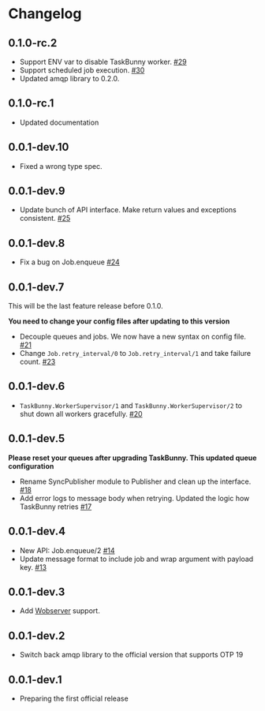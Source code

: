 # Changelog

## 0.1.0-rc.2

* Support ENV var to disable TaskBunny worker. [#29](https://github.com/shinyscorpion/task_bunny/pull/29)
* Support scheduled job execution. [#30](https://github.com/shinyscorpion/task_bunny/pull/30)
* Updated amqp library to 0.2.0.

## 0.1.0-rc.1

* Updated documentation

## 0.0.1-dev.10

* Fixed a wrong type spec.

## 0.0.1-dev.9

* Update bunch of API interface. Make return values and exceptions consistent. [#25](https://github.com/shinyscorpion/task_bunny/pull/25)

## 0.0.1-dev.8

* Fix a bug on Job.enqueue [#24](https://github.com/shinyscorpion/task_bunny/pull/24)

## 0.0.1-dev.7

This will be the last feature release before 0.1.0.

**You need to change your config files after updating to this version**

* Decouple queues and jobs. We now have a new syntax on config file. [#21](https://github.com/shinyscorpion/task_bunny/pull/21)
* Change `Job.retry_interval/0` to `Job.retry_interval/1` and take failure count. [#23](https://github.com/shinyscorpion/task_bunny/pull/23)

## 0.0.1-dev.6

* `TaskBunny.WorkerSupervisor/1` and `TaskBunny.WorkerSupervisor/2` to shut down
 all workers gracefully. [#20](https://github.com/shinyscorpion/task_bunny/pull/20)

## 0.0.1-dev.5

**Please reset your queues after upgrading TaskBunny. This updated queue configuration**

* Rename SyncPublisher module to Publisher and clean up the interface. [#18](https://github.com/shinyscorpion/task_bunny/pull/18)
* Add error logs to message body when retrying. Updated the logic how TaskBunny retries [#17](https://github.com/shinyscorpion/task_bunny/pull/17)

## 0.0.1-dev.4

* New API: Job.enqueue/2 [#14](https://github.com/shinyscorpion/task_bunny/pull/14)
* Update message format to include job and wrap argument with payload key. [#13](https://github.com/shinyscorpion/task_bunny/pull/13)

## 0.0.1-dev.3

* Add [Wobserver](https://github.com/shinyscorpion/wobserver) support.

## 0.0.1-dev.2

* Switch back amqp library to the official version that supports OTP 19

## 0.0.1-dev.1

* Preparing the first official release

